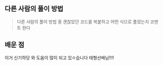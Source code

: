 
## 다른 사람의 풀이 방법

> 다른 사람의 풀이 방법 중 괜찮았던 코드를 복붙하고 어떤 식으로 풀었는지 코멘트 한다


## 배운 점

이거 신기하당 와
도움이 많이 되고 있ㅇ습니다 태형선배님!!!!


